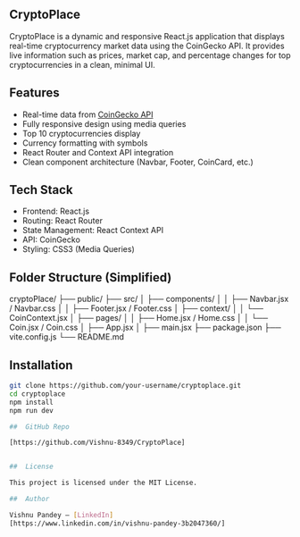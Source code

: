 ##  CryptoPlace

CryptoPlace is a dynamic and responsive React.js application that displays real-time cryptocurrency market data using the CoinGecko API. It provides live information such as prices, market cap, and percentage changes for top cryptocurrencies in a clean, minimal UI.

##  Features

-  Real-time data from [CoinGecko API](https://www.coingecko.com/en/api)
-  Fully responsive design using media queries
-  Top 10 cryptocurrencies display
-  Currency formatting with symbols
-  React Router and Context API integration
-  Clean component architecture (Navbar, Footer, CoinCard, etc.)

##  Tech Stack

- Frontend: React.js
- Routing: React Router
- State Management: React Context API
- API: CoinGecko
- Styling: CSS3 (Media Queries)

##  Folder Structure (Simplified)

cryptoPlace/
├── public/
├── src/
│   ├── components/
│   │   ├── Navbar.jsx / Navbar.css
│   │   ├── Footer.jsx / Footer.css
│   ├── context/
│   │   └── CoinContext.jsx
│   ├── pages/
│   │   ├── Home.jsx / Home.css
│   │   └── Coin.jsx / Coin.css
│   ├── App.jsx
│   ├── main.jsx
├── package.json
├── vite.config.js
└── README.md

##  Installation

```bash
git clone https://github.com/your-username/cryptoplace.git
cd cryptoplace
npm install
npm run dev

##  GitHub Repo

[https://github.com/Vishnu-8349/CryptoPlace]


##  License

This project is licensed under the MIT License.

##  Author

Vishnu Pandey — [LinkedIn]
[https://www.linkedin.com/in/vishnu-pandey-3b2047360/]

